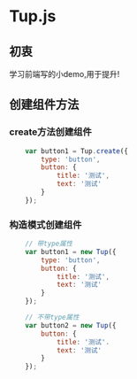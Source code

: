 # Tup.js

## 初衷
学习前端写的小demo,用于提升!

## 创建组件方法

### create方法创建组件
```javascript
	var button1 = Tup.create({
		type: 'button',
		button: {
			title: '测试',
			text: '测试'
		}
	});
```

### 构造模式创建组件
```javascript
	// 带type属性
	var button1 = new Tup({
		type: 'button',
		button: {
			title: '测试',
			text: '测试'
		}
	});

	// 不带type属性
	var button2 = new Tup({
		button: {
			title: '测试'.
			text: '测试'
		}
	});
```
